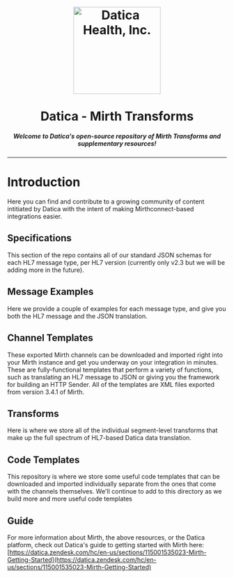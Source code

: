 <h1 align="center">
<br>
  <a href="http://datica.com">
  <img src="https://datica.com/public/img/logo.svg" alt="Datica Health, Inc." width="200"></a>
  <br>
  <br>
  Datica - Mirth Transforms
  <br>
</h1>
<h5 align="center">Welcome to Datica's open-source repository of Mirth Transforms and supplementary resources!</h5>

---

# Introduction
Here you can find and contribute to a growing community of content intitiated by Datica with the intent of making Mirthconnect-based integrations easier.

## Specifications
This section of the repo contains all of our standard JSON schemas for each HL7 message type, per HL7 version (currently only v2.3 but we will be adding more in the future).

## Message Examples
Here we provide a couple of examples for each message type, and give you both the HL7 message and the JSON translation.

## Channel Templates
These exported Mirth channels can be downloaded and imported right into your Mirth instance and get you underway on your integration in minutes. These are fully-functional templates that perform a variety of functions, such as translating an HL7 message to JSON or giving you the framework for building an HTTP Sender. All of the templates are XML files exported from version 3.4.1 of Mirth.

## Transforms
Here is where we store all of the individual segment-level transforms that make up the full spectrum of HL7-based Datica data translation.

## Code Templates
This repository is where we store some useful code templates that can be downloaded and imported individually separate from the ones that come with the channels themselves. We'll continue to add to this directory as we build more and more useful code templates

## Guide
For more information about Mirth, the above resources, or the Datica platform, check out Datica's guide to getting started with Mirth here: [https://datica.zendesk.com/hc/en-us/sections/115001535023-Mirth-Getting-Started](https://datica.zendesk.com/hc/en-us/sections/115001535023-Mirth-Getting-Started)

